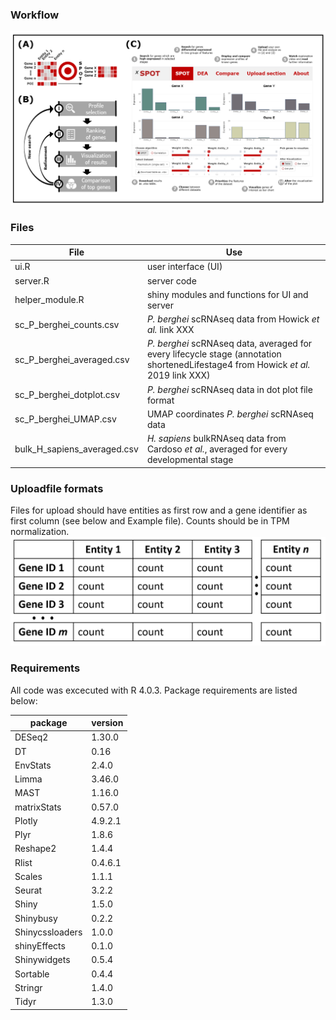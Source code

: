 ### Workflow
![](Files/Figure1.PNG)


### Files

File | Use
--- | ---
ui.R | user interface (UI)
server.R | server code
helper_module.R | shiny modules and functions for UI and server
sc_P_berghei_counts.csv | *P. berghei* scRNAseq data from Howick *et al.* link XXX
sc_P_berghei_averaged.csv | *P. berghei* scRNAseq data, averaged for every lifecycle stage (annotation shortenedLifestage4 from Howick *et al.* 2019 link XXX)
sc_P_berghei_dotplot.csv | *P. berghei* scRNAseq data in dot plot file format 
sc_P_berghei_UMAP.csv | UMAP coordinates *P. berghei* scRNAseq data
bulk_H_sapiens_averaged.csv | *H. sapiens* bulkRNAseq data from Cardoso *et al.*, averaged for every developmental stage 


### Uploadfile formats

Files for upload should have entities as first row and a gene identifier as first column (see below and Example file). Counts should be in TPM normalization.
![](Files/Figure2.PNG)

### Requirements

All code was excecuted with R 4.0.3. Package requirements are listed below:

package | version
--- | ---
DESeq2	| 1.30.0
DT	| 0.16
EnvStats	| 2.4.0
Limma| 3.46.0
MAST	| 1.16.0
matrixStats	| 0.57.0
Plotly	| 4.9.2.1
Plyr	| 1.8.6
Reshape2	| 1.4.4
Rlist| 	0.4.6.1
Scales	| 1.1.1
Seurat	| 3.2.2
Shiny	| 1.5.0
Shinybusy	| 0.2.2
Shinycssloaders	| 1.0.0
shinyEffects	| 0.1.0
Shinywidgets	| 0.5.4
Sortable	| 0.4.4
Stringr	| 1.4.0
Tidyr	| 1.3.0



